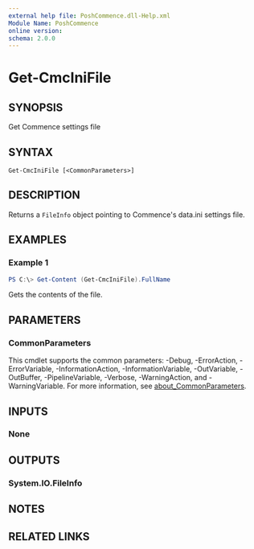 ```yaml
---
external help file: PoshCommence.dll-Help.xml
Module Name: PoshCommence
online version:
schema: 2.0.0
---
```


# Get-CmcIniFile

## SYNOPSIS
Get Commence settings file

## SYNTAX

```
Get-CmcIniFile [<CommonParameters>]
```

## DESCRIPTION
Returns a `FileInfo` object pointing to Commence's data.ini settings file.

## EXAMPLES

### Example 1
```powershell
PS C:\> Get-Content (Get-CmcIniFile).FullName
```

Gets the contents of the file.

## PARAMETERS

### CommonParameters
This cmdlet supports the common parameters: -Debug, -ErrorAction, -ErrorVariable, -InformationAction, -InformationVariable, -OutVariable, -OutBuffer, -PipelineVariable, -Verbose, -WarningAction, and -WarningVariable. For more information, see [about_CommonParameters](http://go.microsoft.com/fwlink/?LinkID=113216).

## INPUTS

### None

## OUTPUTS

### System.IO.FileInfo
## NOTES

## RELATED LINKS